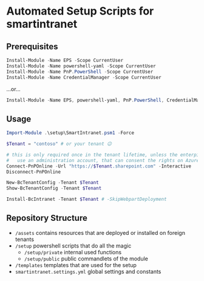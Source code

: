 # Automated Setup Scripts for smartintranet

## Prerequisites

```powershell
Install-Module -Name EPS -Scope CurrentUser
Install-Module -Name powershell-yaml -Scope CurrentUser
Install-Module -Name PnP.PowerShell -Scope CurrentUser
Install-Module -Name CredentialManager -Scope CurrentUser
```

...or...

```powershell
Install-Module -Name EPS, powershell-yaml, PnP.PowerShell, CredentialManager -Scope CurrentUser
```

## Usage

```powershell
Import-Module .\setup\SmartIntranet.psm1 -Force

$Tenant = "contoso" # or your tenant 😉

# this is only required once in the tenant lifetime, unless the enterpise application gets deleted
#   use an administration account, that can consent the rights on Azure here
Connect-PnPOnline -Url "https://$Tenant.sharepoint.com" -Interactive
Disconnect-PnPOnline

New-BcTenantConfig -Tenant $Tenant
Show-BcTenantConfig -Tenant $Tenant

Install-BcIntranet -Tenant $Tenant # -SkipWebpartDeployment
```

## Repository Structure

* `/assets` contains resources that are deployed or installed on foreign tenants
* `/setup` powershell scripts that do all the magic
    * `/setup/private` internal used functions
    * `/setup/public` public commandlets of the module
* `/templates` templates that are used for the setup
* `smartintranet.settings.yml` global settings and constants
